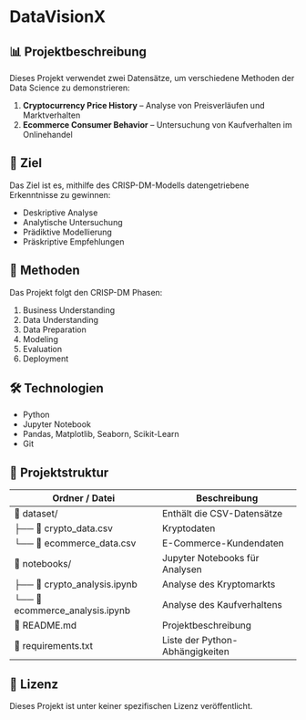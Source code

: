 # DataVisionX

## 📊 Projektbeschreibung
Dieses Projekt verwendet zwei Datensätze, um verschiedene Methoden der Data Science zu demonstrieren:

1. **Cryptocurrency Price History** – Analyse von Preisverläufen und Marktverhalten
2. **Ecommerce Consumer Behavior** – Untersuchung von Kaufverhalten im Onlinehandel

## 🎯 Ziel
Das Ziel ist es, mithilfe des CRISP-DM-Modells datengetriebene Erkenntnisse zu gewinnen:
- Deskriptive Analyse
- Analytische Untersuchung
- Prädiktive Modellierung
- Präskriptive Empfehlungen

## 🧠 Methoden
Das Projekt folgt den CRISP-DM Phasen:
1. Business Understanding
2. Data Understanding
3. Data Preparation
4. Modeling
5. Evaluation
6. Deployment

## 🛠️ Technologien
- Python
- Jupyter Notebook
- Pandas, Matplotlib, Seaborn, Scikit-Learn
- Git

## 📁 Projektstruktur

| Ordner / Datei           | Beschreibung                          |
|--------------------------|----------------------------------------|
| 📂 dataset/              | Enthält die CSV-Datensätze             |
| ├── 📄 crypto_data.csv   | Kryptodaten                            |
| └── 📄 ecommerce_data.csv| E-Commerce-Kundendaten                 |
| 📂 notebooks/            | Jupyter Notebooks für Analysen         |
| ├── 📓 crypto_analysis.ipynb | Analyse des Kryptomarkts         |
| └── 📓 ecommerce_analysis.ipynb | Analyse des Kaufverhaltens   |
| 📄 README.md             | Projektbeschreibung                    |
| 📄 requirements.txt      | Liste der Python-Abhängigkeiten        |


## 🔖 Lizenz
Dieses Projekt ist unter keiner spezifischen Lizenz veröffentlicht.


